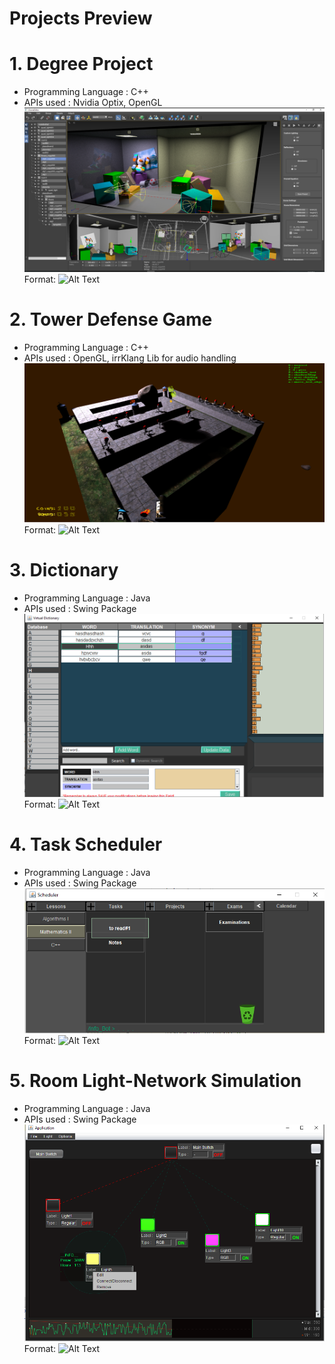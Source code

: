 # Projects Preview


# 1. Degree Project
- Programming Language : C++
- APIs used : Nvidia Optix, OpenGL
![GitHub Logo](/Images/degree_project_preview.png)
Format: ![Alt Text](url)


# 2. Tower Defense Game
- Programming Language : C++
- APIs used : OpenGL, irrKlang Lib for audio handling
![GitHub Logo](/Images/TD_game_preview.png)
Format: ![Alt Text](url)

# 3. Dictionary
- Programming Language : Java
- APIs used : Swing Package
![GitHub Logo](/Images/Dictionairy_preview.png)
Format: ![Alt Text](url)

# 4. Task Scheduler
- Programming Language : Java
- APIs used : Swing Package
![GitHub Logo](/Images/TaskSchedulr_preview.png)
Format: ![Alt Text](url)

# 5. Room Light-Network Simulation
- Programming Language : Java
- APIs used : Swing Package
![GitHub Logo](/Images/LightNetwork_preview.png)
Format: ![Alt Text](url)
